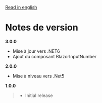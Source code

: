 [Read in english](BlazorNTab_RELEASE_NOTE.en.md)

# Notes de version
**3.0.0**
- Mise à jour vers .NET6
- Ajout du composant BlazorInputNumber

**2.0.0**
- Mise à niveau vers .Net5

**1.0.0**
> - Initial release